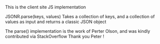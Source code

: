 This is the client site JS implementation


JSONR.parse(keys, values)
Takes a collection of keys, and a collection of values as input and returns a classic JSON object

The parse() implementation is the work of Perter Olson, and was kindly contributed via StackOverflow
Thank you Peter !

